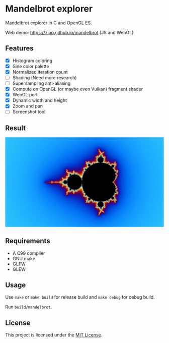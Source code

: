 # Mandelbrot explorer

Mandelbrot explorer in C and OpenGL ES.

Web demo: <https://ziap.github.io/mandelbrot> (JS and WebGL)

## Features

- [x] Histogram coloring
- [x] Sine color palette
- [x] Normalized iteration count
- [ ] Shading (Need more research)
- [ ] Supersampling anti-aliasing
- [x] Compute on OpenGL (or maybe even Vulkan) fragment shader
- [x] WebGL port
- [x] Dynamic width and height
- [x] Zoom and pan
- [ ] Screenshot tool

## Result

![](logo.png)

## Requirements

- A C99 compiler
- GNU make
- GLFW
- GLEW

## Usage

Use `make` or `make build` for release build and `make debug` for debug build.

Run `build/mandelbrot`.

## License

This project is licensed under the [MIT License](LICENSE).
